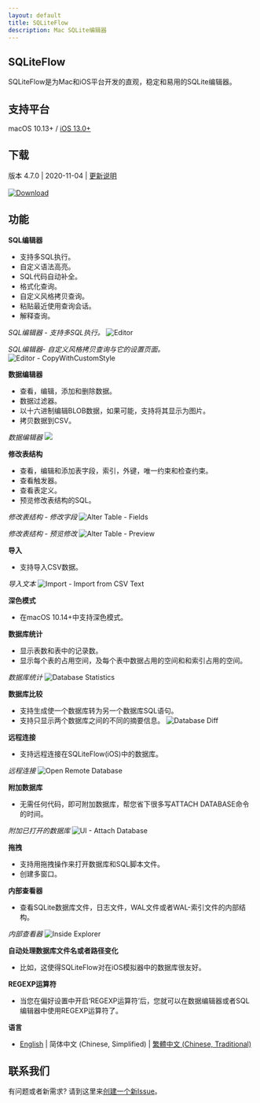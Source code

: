 ```yaml
---
layout: default
title: SQLiteFlow
description: Mac SQLite编辑器
---
```


## SQLiteFlow
SQLiteFlow是为Mac和iOS平台开发的直观，稳定和易用的SQLite编辑器。

## 支持平台
macOS 10.13+ / [iOS 13.0+](iOS)

## 下载
版本 4.7.0 | 2020-11-04 | <a href="ReleaseNotes" target="_blank">更新说明</a>
<br/><br/>[![Download](macOS/DownloadOnTheMacAppStore.svg)](macappstores://itunes.apple.com/app/id1378587993)

## 功能

**SQL编辑器**

- 支持多SQL执行。
- 自定义语法高亮。
- SQL代码自动补全。
- 格式化查询。
- 自定义风格拷贝查询。
- 粘贴最近使用查询会话。
- 解释查询。

*SQL编辑器 - 支持多SQL执行。*
![Editor](macOS/Editor.png)

*SQL编辑器- 自定义风格拷贝查询与它的设置页面。*
![Editor - CopyWithCustomStyle](macOS/CopyWithCustomStyle.png)

**数据编辑器**

- 查看，编辑，添加和删除数据。
- 数据过滤器。
- 以十六进制编辑BLOB数据，如果可能，支持将其显示为图片。
- 拷贝数据到CSV。

*数据编辑器*
![](macOS/DataEditor.png)

**修改表结构**

- 查看，编辑和添加表字段，索引，外键，唯一约束和检查约束。
- 查看触发器。
- 查看表定义。
- 预览修改表结构的SQL。

*修改表结构 - 修改字段*
![Alter Table - Fields](macOS/AlterTable.png)

*修改表结构 - 预览修改*
![Alter Table - Preview](macOS/AlterPreview.png)

**导入**
- 支持导入CSV数据。

*导入文本*
![Import - Import from CSV Text](macOS/ImportFromCSV.png)

**深色模式**
- 在macOS 10.14+中支持深色模式。

**数据库统计**
- 显示表数和表中的记录数。
- 显示每个表的占用空间，及每个表中数据占用的空间和和索引占用的空间。

*数据库统计*
![Database Statistics](macOS/Statistics.png)

**数据库比较**
- 支持生成使一个数据库转为另一个数据库SQL语句。
- 支持只显示两个数据库之间的不同的摘要信息。
![Database Diff](macOS/DatabaseDiff.png)

**远程连接**
- 支持远程连接在SQLiteFlow(iOS)中的数据库。

*远程连接*
![Open Remote Database](macOS/RemoteConnect.png)

**附加数据库**
- 无需任何代码，即可附加数据库，帮您省下很多写ATTACH DATABASE命令的时间。

*附加已打开的数据库*
![UI - Attach Database](macOS/AttachDatabase.png)

**拖拽**
- 支持用拖拽操作来打开数据库和SQL脚本文件。
- 创建多窗口。

**内部查看器**
- 查看SQLite数据库文件，日志文件，WAL文件或者WAL-索引文件的内部结构。

*内部查看器*
![Inside Explorer](macOS/InsideExplorer.png)

**自动处理数据库文件名或者路径变化**
- 比如，这使得SQLiteFlow对在iOS模拟器中的数据库很友好。

**REGEXP运算符**
- 当您在偏好设置中开启‘REGEXP运算符’后，您就可以在数据编辑器或者SQL编辑器中使用REGEXP运算符了。

**语言**
- [English](/) \| 简体中文 (Chinese, Simplified) \| [繁體中文 (Chinese, Traditional)](/zh-Hant)

## 联系我们
有问题或者新需求? 请到这里来<a href="https://github.com/SQLiteFlow/SQLiteFlow-Issues/issues" target="_blank">创建一个新Issue</a>。

